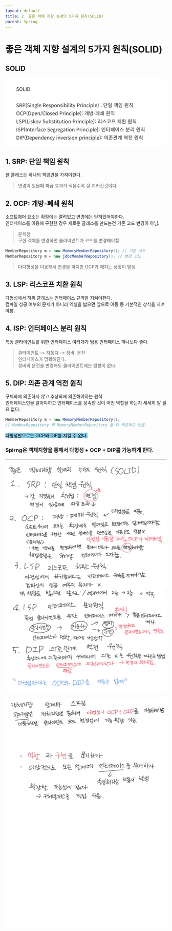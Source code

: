 ```yaml
---
layout: default
title: 2. 좋은 객체 지향 설계의 5가지 원칙(SOLID)
parent: Spring
---
```


# 좋은 객체 지향 설계의 5가지 원칙(SOLID)
  

## SOLID
  
![SOLID.png](/assets/images/Spring/core/Section2_1.png)
  
## 1. SRP: 단일 책임 원칙
  
한 클래스는 하나의 책임만을 가져야한다.  
  
>변경이 있을때 파급 효과가 적을수록 잘 지켜진것이다.
  
## 2. OCP: 개방-폐쇄 원칙

소프트웨어 요소는 확장에는 열려있고 변경에는 닫혀있어야한다.  
인터페이스를 이용해 구현한 경우 새로운 클래스를 만드는건 기존 코드 변경이 아님. 

> 문제점  
> 구현 객체를 변경하면 클라이언트가 코드를 변경해야함. 
``` java
MemberRepository m = new MemoryMemberRepository(); // 기준 코드 
MemberRepository m = new jdbcMemberRepository(); // 변경 코드 
``` 
>다다형성을 이용해서 변경을 하지만 OCP가 깨지는 상황이 발생. 
  
## 3. LSP: 리스코프 치환 원칙
  
다형성에서 하위 클래스는 인터페이스 규약을 지켜야한다.  
컴파일 성공 여부의 문제가 아니라 엑셀을 밟으면 앞으로 이동 등 기본적인 상식을 지켜야함. 

## 4. ISP: 인터페이스 분리 원칙

특정 클라이언트를 위한 인터페이스 여러개가 범용 인터페이스 하나보다 좋다.  

>클라이언트 -> 자동차 -> 정비, 운전  
>인터페이스가 명확해진다.  
> 정비와 운전을 변경해도 클라이언트에는 영향이 없다. 
  
## 5. DIP: 의존 관계 역전 원칙

구체화에 의존하지 않고 추상화에 의존해야하는 원칙  
인터페이스만을 알아야하고 인터페이스를 상속한 것이 어떤 역할을 하는지 세세히 알 필요 없다. 
``` java
MemberRepository m = new MemoryMemberRepository();
// MemberRepository 와 MemoryMemberRepository 둘 다 의존하고 있음. 
``` 

<mark style="background-color: skyblue">다형성만으로는 OCP와 DIP를 지킬 수 없다.</mark>  
### Spirng은 객체지향을 통해서 다형성 + OCP + DIP를 가능하게 한다. 


<hr>  

![필기1](/assets/images/Spring/core/Section2_2.png)  
  

![필기2](/assets/images/Spring/core/Section2_3.jpg)